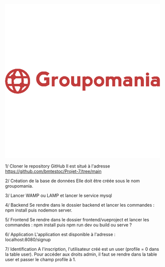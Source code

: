 ![Image](frontend/vueproject/src/assets/icon-left-font2.png)

1/ Cloner le repository GitHub 
Il est situé à l'adresse https://github.com/bmtestoc/Projet-7/tree/main

2/ Création de la base de données
Elle doit être créée sous le nom groupomania.

3/ Lancer WAMP ou LAMP et lancer le service mysql

4/ Backend
Se rendre dans le dossier backend et lancer les commandes : npm install puis nodemon server.

5/ Frontend
Se rendre dans le dossier frontend/vueproject et lancer les commandes : npm install puis npm run dev ou build ou serve ?

6/ Application
L'application est disponible à l'adresse : localhost:8080/signup

7/ Identification
A l'inscription, l'utilisateur créé est un user (profile = 0 dans la table user).
Pour accéder aux droits admin, il faut se rendre dans la table user et  passer le champ profile à 1.

